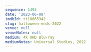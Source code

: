 ```yaml
---
sequence: 1493
date: '2023-06-08'
imdbId: tt10665342
slug: halloween-ends-2022
venue: null
venueNotes: null
medium: 4k UHD Blu-ray
mediumNotes: Universal Studios, 2022
---
```


